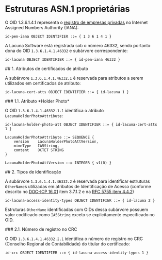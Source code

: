 ﻿# Estruturas ASN.1 proprietárias

O OID 1.3.6.1.4.1 representa o [registro de empresas privadas](https://www.iana.org/assignments/enterprise-numbers) no Internet Assigned Numbers Authority (IANA):

```
id-pen-iana OBJECT IDENTIFIER ::= { 1 3 6 1 4 1 }
```

A Lacuna Software está registrada sob o número 46332, sendo portanto dona do OID `1.3.6.1.4.1.46332` e subárvore correspondente:

```
id-lacuna OBJECT IDENTIFIER ::= { id-pen-iana 46332 }
```

<a name="cert-atts" />
## 1. Atributos de certificados de atributo

A subárvore `1.3.6.1.4.1.46332.1` é reservada para atributos a serem utilizados em certificados de atributo:

```
id-lacuna-cert-atts OBJECT IDENTIFIER ::= { id-lacuna 1 }
```

<a name="holder-photo-att" />
### 1.1. Atributo *Holder Photo*

O OID `1.3.6.1.4.1.46332.1.1` identifica o atributo `LacunaHolderPhotoAttribute`:

```
id-lacuna-holder-photo-att OBJECT IDENTIFIER ::= { id-lacuna-cert-atts 1 }
 
LacunaHolderPhotoAttribute ::= SEQUENCE {
    version    LacunaHolderPhotoAttVersion,
    mimeType   IA5String,
    content    OCTET STRING
}
 
LacunaHolderPhotoAttVersion ::= INTEGER { v1(0) }
```

<a name="access-identity-types" />
## 2. Tipos de identificação

A subárvore `1.3.6.1.4.1.46332.2` é reservada para identificar estruturas `OtherName`s utilizadas em atributos de Identificação de Acesso (conforme descrito no
[DOC-ICP 16.01](https://www.iti.gov.br/images/repositorio/legislacao/documentos-principais/16.1/DOC-ICP-16.01_Versao_1.1.pdf) item 3.7.1.2 e na
[RFC 5755 item 4.4.2](https://tools.ietf.org/html/rfc5755#section-4.4.2))

```
id-lacuna-access-identity-types OBJECT IDENTIFIER ::= { id-lacuna 2 }
```

Estruturas `OtherName` identificadas com OIDs dessa subárvore possuem valor codificado como `IA5String` exceto se explicitamente especificado no OID.

<a name="crc" />
### 2.1. Número de registro no CRC

O OID `1.3.6.1.4.1.46332.2.1` identifica o número de registro no CRC (Conselho Regional de Contabilidade) do titular do certificado:

```
id-crc OBJECT IDENTIFIER ::= { id-lacuna-access-identity-types 1 }
```
